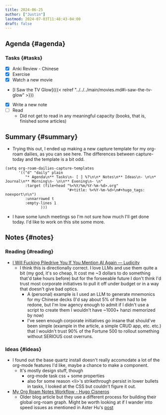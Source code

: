 ```yaml
---
title: 2024-06-25
author: ["Justin"]
lastmod: 2024-07-03T11:48:43-04:00
draft: false
---
```


## Agenda {#agenda}


### Tasks {#tasks}

-   [X] Anki Review - Chinese
-   [X] Exercise
-   [X] Watch a new movie
-   [I Saw the TV Glow]({{< relref "../../../main/movies.md#i-saw-the-tv-glow" >}})
-   [X] Write a new note
-   [ ] Read
    -   Did not get to read in any meaningful capacity (books, that is, finished
        some articles)


## Summary {#summary}

-   Trying this out, I ended up making a new capture template for my org-roam
    dailies, as you can see here. The differences between capture-today and the
    template is a bit odd.

<!--listend-->

```elisp
(setq org-roam-dailies-capture-templates
      '(("d" "daily" plain
         "* Agenda\n** Tasks\n- [ ] %?\n\n* Notes\n** Ideas\n- \n\n* Journal\n** Morning\n- \n\n** Evening\n- \n"
         :target (file+head "%<%Y/%m/%Y-%m-%d>.org"
                            "#+title: %<%Y-%m-%d>\n#+hugo_tags: noexport\n\n")
         :unnarrowed t
         :empty-lines 1
                )))
```

-   I have some lunch meetings so I'm not sure how much I'll get done today. I'd
    like to work on this site some more.


## Notes {#notes}


### Reading {#reading}

-   [I Will Fucking Piledrive You If You Mention AI Again — Ludicity](https://ludic.mataroa.blog/blog/i-will-fucking-piledrive-you-if-you-mention-ai-again/)
    -   I think this is directionally correct. I love LLMs and use them quite a bit
        (my god, it's so cheap, It cost me ~3 dollars to do something
        that'd take hours before) but for the forseeable future I don't think I'd
        trust most corporate initiatives to pull it off under budget or in a way
        that doesn't give bad optics.
        -   A (personal) example is I used an LLM to generate mnemonics for my Chinese decks
            (I'd say about 5% of them had to be redone, but I'm low agency enough to
            admit if I didn't use a script to create them I wouldn't have ~1000+ hanzi
            memorized by now)
        -   I've seen enough corporate initiatives go insane that should've
            been simple (example in the article, a simple CRUD app,
            etc. etc.) that I wouldn't trust 90% of the Fortune 500 to rollout
            something without SERIOUS cost overruns.


### Ideas {#ideas}

-   I found out the base quartz install doesn't really accomodate a lot of the
    org-mode features I'd like, maybe a chance to make a component.
    -   It's mostly design stuff, though
        -   org-mode task css + some properties
        -   also for some reason &lt;li&gt;'s strikethrough persist in lower bullets in
            tasks, I looked at the CSS but couldn't figure it out.
-   [ My Org Roam Notes Workflow - Hugo Cisneros](https://hugocisneros.com/blog/my-org-roam-notes-workflow/)
    -   Older blog article but they use a different process for building their
        global org-roam graph. Might be worth looking at if I wander into speed
        issues as mentioned in Aster Hu's [post](<https://www.asterhu.com/post/20240220-publish-org-roam-with-quartz-oxhugo/#limitations>)
